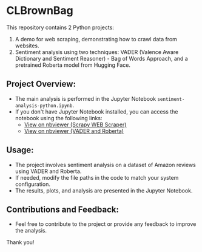 # CLBrownBag

This repository contains 2 Python projects:
1. A demo for web scraping, demonstrating how to crawl data from websites.
2. Sentiment analysis using two techniques: VADER (Valence Aware Dictionary and Sentiment Reasoner) - Bag of Words Approach, and a pretrained Roberta model from Hugging Face.

## Project Overview:
- The main analysis is performed in the Jupyter Notebook `sentiment-analysis-python.ipynb`.
- If you don't have Jupyter Notebook installed, you can access the notebook using the following links:
    - [View on nbviewer (Scrapy WEB Scraper)](https://nbviewer.org/github/khawzk/CLBrownBag/blob/main/scrapy_from_jnb.ipynb)
    - [View on nbviewer (VADER and Roberta)](https://nbviewer.org/github/khawzk/CLBrownBag/blob/main/sentiment-analysis-python-roberta.ipynb)

## Usage:
- The project involves sentiment analysis on a dataset of Amazon reviews using VADER and Roberta.
- If needed, modify the file paths in the code to match your system configuration.
- The results, plots, and analysis are presented in the Jupyter Notebook.

## Contributions and Feedback:
- Feel free to contribute to the project or provide any feedback to improve the analysis.

Thank you!
